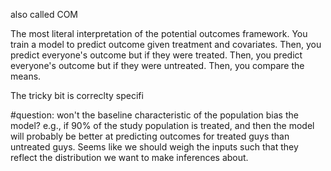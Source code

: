 also called COM

The most literal interpretation of the potential outcomes framework. You train a model to predict outcome given treatment and covariates. Then, you predict everyone's outcome but if they were treated. Then, you predict everyone's outcome but if they were untreated. Then, you compare the means.

The tricky bit is correclty specifi

#question: won't the baseline characteristic of the population bias the model? e.g., if 90% of the study population is treated, and then the model will probably be better at predicting outcomes for treated guys than untreated guys. Seems like we should weigh the inputs such that they reflect the distribution we want to make inferences about.